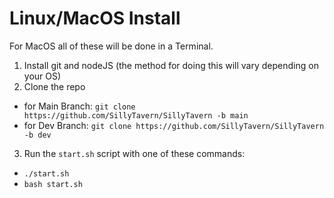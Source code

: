 # Linux/MacOS Install

For MacOS all of these will be done in a Terminal.

1. Install git and nodeJS (the method for doing this will vary depending on your OS)
2. Clone the repo

- for Main Branch: `git clone https://github.com/SillyTavern/SillyTavern -b main`
- for Dev Branch: `git clone https://github.com/SillyTavern/SillyTavern -b dev`

3. Run the `start.sh` script with one of these commands:

- `./start.sh`
- `bash start.sh`
